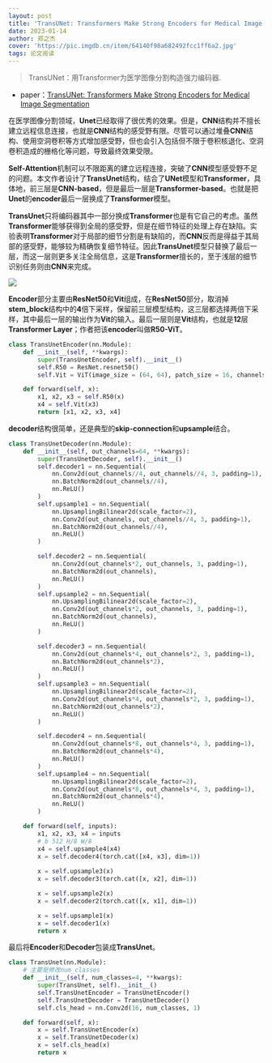 ```yaml
---
layout: post
title: 'TransUNet: Transformers Make Strong Encoders for Medical Image Segmentation'
date: 2023-01-14
author: 郑之杰
cover: 'https://pic.imgdb.cn/item/64140f98a682492fcc1ff6a2.jpg'
tags: 论文阅读
---
```


> TransUNet：用Transformer为医学图像分割构造强力编码器.

- paper：[TransUNet: Transformers Make Strong Encoders for Medical Image Segmentation](https://arxiv.org/abs/2102.04306)

在医学图像分割领域，**Unet**已经取得了很优秀的效果。但是，**CNN**结构并不擅长建立远程信息连接，也就是**CNN**结构的感受野有限。尽管可以通过堆叠**CNN**结构、使用空洞卷积等方式增加感受野，但也会引入包括但不限于卷积核退化、空洞卷积造成的栅格化等问题，导致最终效果受限。

**Self-Attention**机制可以不限距离的建立远程连接，突破了**CNN**模型感受野不足的问题。本文作者设计了**TransUnet**结构，结合了**UNet**模型和**Transformer**，具体地，前三层是**CNN-based**，但是最后一层是**Transformer-based**。也就是把**Unet**的**encoder**最后一层换成了**Transformer**模型。

**TransUnet**只将编码器其中一部分换成**Transformer**也是有它自己的考虑。虽然**Transformer**能够获得到全局的感受野，但是在细节特征的处理上存在缺陷。实验表明**Transformer**对于局部的细节分割是有缺陷的，而**CNN**反而是得益于其局部的感受野，能够较为精确恢复细节特征。因此**TransUnet**模型只替换了最后一层，而这一层则更多关注全局信息，这是**Transformer**擅长的，至于浅层的细节识别任务则由**CNN**来完成。

![](https://pic.imgdb.cn/item/64141254a682492fcc281b9b.jpg)

**Encoder**部分主要由**ResNet50**和**Vit**组成，在**ResNet50**部分，取消掉**stem_block**结构中的**4**倍下采样，保留前三层模型结构，这三层都选择两倍下采样，其中最后一层的输出作为**Vit**的输入。最后一层则是**Vit**结构，也就是**12**层**Transformer Layer**；作者把该**encoder**叫做**R50-ViT**。

```python
class TransUnetEncoder(nn.Module):
    def __init__(self, **kwargs):
        super(TransUnetEncoder, self).__init__()
        self.R50 = ResNet.resnet50()
        self.Vit = ViT(image_size = (64, 64), patch_size = 16, channels = 256, dim = 512, depth = 12, heads = 16, mlp_dim = 1024, dropout = 0.1, emb_dropout = 0.1)

    def forward(self, x):
        x1, x2, x3 = self.R50(x)
        x4 = self.Vit(x3)
        return [x1, x2, x3, x4]
```

**decoder**结构很简单，还是典型的**skip-connection**和**upsample**结合。

```python
class TransUnetDecoder(nn.Module):
    def __init__(self, out_channels=64, **kwargs):
        super(TransUnetDecoder, self).__init__()
        self.decoder1 = nn.Sequential(
            nn.Conv2d(out_channels//4, out_channels//4, 3, padding=1), 
            nn.BatchNorm2d(out_channels//4),
            nn.ReLU()            
        )
        self.upsample1 = nn.Sequential(
            nn.UpsamplingBilinear2d(scale_factor=2),
            nn.Conv2d(out_channels, out_channels//4, 3, padding=1),
            nn.BatchNorm2d(out_channels//4),
            nn.ReLU()     
        )

        self.decoder2 = nn.Sequential(
            nn.Conv2d(out_channels*2, out_channels, 3, padding=1),
            nn.BatchNorm2d(out_channels),
            nn.ReLU()            
        )
        self.upsample2 = nn.Sequential(
            nn.UpsamplingBilinear2d(scale_factor=2),
            nn.Conv2d(out_channels*2, out_channels, 3, padding=1),
            nn.BatchNorm2d(out_channels),
            nn.ReLU()     
        )

        self.decoder3 = nn.Sequential(
            nn.Conv2d(out_channels*4, out_channels*2, 3, padding=1),
            nn.BatchNorm2d(out_channels*2),
            nn.ReLU()            
        )        
        self.upsample3 = nn.Sequential(
            nn.UpsamplingBilinear2d(scale_factor=2),
            nn.Conv2d(out_channels*4, out_channels*2, 3, padding=1),
            nn.BatchNorm2d(out_channels*2),
            nn.ReLU()     
        )

        self.decoder4 = nn.Sequential(
            nn.Conv2d(out_channels*8, out_channels*4, 3, padding=1),
            nn.BatchNorm2d(out_channels*4),
            nn.ReLU()                           
        )
        self.upsample4 = nn.Sequential(
            nn.UpsamplingBilinear2d(scale_factor=2),
            nn.Conv2d(out_channels*8, out_channels*4, 3, padding=1),
            nn.BatchNorm2d(out_channels*4),
            nn.ReLU()     
        )

    def forward(self, inputs):
        x1, x2, x3, x4 = inputs
        # b 512 H/8 W/8
        x4 = self.upsample4(x4)
        x = self.decoder4(torch.cat([x4, x3], dim=1))        
        
        x = self.upsample3(x)
        x = self.decoder3(torch.cat([x, x2], dim=1))

        x = self.upsample2(x)
        x = self.decoder2(torch.cat([x, x1], dim=1))

        x = self.upsample1(x)
        x = self.decoder1(x)
        return x
```

最后将**Encoder**和**Decoder**包装成**TransUnet**。

```python
class TransUnet(nn.Module):
	# 主要是修改num_classes 
    def __init__(self, num_classes=4, **kwargs):
        super(TransUnet, self).__init__()
        self.TransUnetEncoder = TransUnetEncoder()
        self.TransUnetDecoder = TransUnetDecoder()
        self.cls_head = nn.Conv2d(16, num_classes, 1)

    def forward(self, x):
        x = self.TransUnetEncoder(x)
        x = self.TransUnetDecoder(x)
        x = self.cls_head(x)
        return x
```